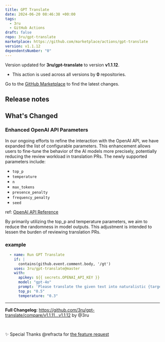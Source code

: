 ```yaml
---
title: GPT Translate
date: 2024-06-20 08:46:38 +00:00
tags:
  - 3ru
  - GitHub Actions
draft: false
repo: 3ru/gpt-translate
marketplace: https://github.com/marketplace/actions/gpt-translate
version: v1.1.12
dependentsNumber: "0"
---
```



Version updated for **3ru/gpt-translate** to version **v1.1.12**.
- This action is used across all versions by **0** repositories.

Go to the [GitHub Marketplace](https://github.com/marketplace/actions/gpt-translate) to find the latest changes.

## Release notes

## What's Changed

### Enhanced OpenAI API Parameters

In our ongoing efforts to refine the interaction with the OpenAI API, we have expanded the list of configurable parameters. This enhancement allows users to fine-tune the behavior of the AI models more precisely, potentially reducing the review workload in translation PRs. The newly supported parameters include:

- `top_p`
- `temperature`
- `n`
- `max_tokens`
- `presence_penalty`
- `frequency_penalty`
- `seed`

ref: [OpenAI API Reference](https://platform.openai.com/docs/api-reference/chat/create)

By primarily utilizing the top_p and temperature parameters, we aim to reduce the randomness in model outputs. This adjustment is intended to lessen the burden of reviewing translation PRs.

### example

```yml
  - name: Run GPT Translate
    if: |
      contains(github.event.comment.body, '/gt')
    uses: 3ru/gpt-translate@master
    with:
      apikey: ${{ secrets.OPENAI_API_KEY }}
      model: "gpt-4o"
      prompt: 'Please translate the given text into naturalistic {targetLanguage}.'
      top_p: "0.5"
      temperature: "0.3" 
```

---

**Full Changelog**: https://github.com/3ru/gpt-translate/compare/v1.1.11...v1.1.12 by @3ru 

<br />

✨ Special Thanks @refracta for [the feature request](https://github.com/3ru/gpt-translate/discussions/61) 
